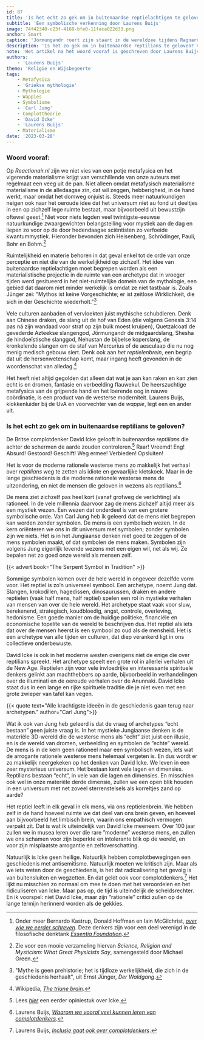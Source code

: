 ```yaml
---
id: 87
title: 'Is het echt zo gek om in buitenaardse reptielachtigen te geloven?'
subtitle: 'Een symbolische verkenning door Laurens Buijs'
image: 74f42340-c23f-4168-bfe0-11faca022d33.png
anchor: Smart
caption: 'Jörmungandr roert zijn staart in de wereldzee tijdens Ragnarök, het einde der tijden volgens de Noordse mythologie. Tekening van Louis Moe, 1898.'
description: 'Is het zo gek om in buitenaardse reptilians te geloven? Volgens de jungiaanse psychologie niet, het reptiel is een universeel symbool in mystieke verhalen van over de hele wereld en speelt vaak een rol voor controle, angst en overleving. Hoewel in de moderne westerse wereld vaak neergekeken wordt op het reptielenbrein, moeten we ons afvragen of we ons niet te veel focussen op de materiële 3D-wereld en ons meer openstellen voor symbolen die diep verankerd zijn in ons collectieve onderbewuste.'
note: 'Het artikel na het woord vooraf is geschreven door Laurens Buijs en verscheen oorspronkelijk op zijn *[blog](https://laurensbuijs.org/2022/10/25/is-het-echt-zo-gek-om-in-buitenaardse-reptilians-te-geloven/)*.'
authors:
    - 'Laurens Buijs'
theme: 'Religie en Wijsbegeerte'
tags:
    - Metafysica
    - 'Griekse mythologie'
    - Mythologie
    - Wappies
    - Symbolisme
    - 'Carl Jung'
    - Complottheorie
    - 'David Icke'
    - 'Laurens Buijs'
    - Materialisme
date: '2023-03-28'
---
```


### Woord vooraf:

Op _Reactionair.nl_ zijn we niet vies van een potje metafysica en het vigerende materialisme krijgt van verschillende van onze auteurs met regelmaat een veeg uit de pan. Niet alleen omdat metafysisch materialisme materialisme in de alledaagse zin, dat wil zeggen, hebberigheid, in de hand werkt, maar omdat het domweg onjuist is. Steeds meer natuurkundigen neigen ook naar het oeroude idee dat het universum niet au fond uit deeltjes in een op zichzelf lege ruimte bestaat, maar bijvoorbeeld uit bewustzijn oftewel geest.[^1] Niet voor niets legden veel twintigste-eeuwse natuurkundige zwaargewichten belangstelling voor mystiek aan de dag en liepen zo voor op de door hedendaagse sciëntisten zo verfoeide kwantummystiek. Hieronder bevonden zich Heisenberg, Schrödinger, Pauli, Bohr en Bohm.[^2]

Ruimtelijkheid en materie behoren in dat geval enkel tot de orde van onze perceptie en niet die van de werkelijkheid op zichzelf. Het idee van buitenaardse reptielachtigen moet begrepen worden als een materialistische projectie in de ruimte van een archetype dat in vroeger tijden werd gesitueerd in het niet-ruimtelijke domein van de mythologie, een gebied dat daarom niet minder werkelijk is omdat ze niet tastbaar is. Zoals Jünger zei: "Mythos ist keine Vorgeschichte; er ist zeitlose Wirklichkeit, die sich in der Geschichte wiederholt."[^3]

Vele culturen aanbaden of vervloekten juist mythische schubdieren. Denk aan Chinese draken,  de slang uit de hof van Eden (die volgens Genesis 3:14 pas ná zijn wandaad voor straf op zijn buik moest kruipen), Quetzalcoatl de gevederde Azteekse slangengod, Jörmungandr de midgaardslang, Shesha de hindoeïstische slanggod, Nehustan de bijbelse koperslang, de kronkelende slangen om de staf van Mercurius of de aesculaap die nu nog menig medisch gebouw siert. Denk ook aan _het reptielenbrein_, een begrip dat uit de hersenwetenschap komt, maar ingang heeft gevonden in de woordenschat van alledag.[^4]

Het heeft niet altijd gegolden dat alleen dat wat je aan kan raken en kan zien echt is en dromen, fantasie en verbeelding flauwekul. De heerszuchtige metafysica van de grijpende hand en het loerende oog in nauwe coördinatie, is een product van de westerse moderniteit. Laurens Buijs, klokkenluider bij de UvA en voorvechter van de _wappie_, legt een en ander uit.

### Is het echt zo gek om in buitenaardse reptilians te geloven?

De Britse complotdenker David Icke gelooft in buitenaardse _reptilians_ die achter de schermen de aarde zouden controleren.[^5] Raar! Vreemd! Eng! Absurd! Gestoord! Geschift! Weg ermee! Verbieden! Opsluiten!

Het is voor de moderne rationele westerse mens zo makkelijk het verhaal over _reptilians_ weg te zetten als idiote en gevaarlijke kletskoek. Maar in de lange geschiedenis is die moderne rationele westerse mens de uitzondering, en niet de mensen die geloven in wezens als reptilians.[^6]

De mens ziet zichzelf pas heel kort (vanaf grofweg de verlichting) als rationeel. In de vele millennia daarvoor zag de mens zichzelf altijd meer als een mystiek wezen. Een wezen dat onderdeel is van een grotere symbolische orde. Van Carl Jung heb ik geleerd dat de mens niet begrepen kan worden zonder symbolen. De mens is een symbolisch wezen. In de kern oriënteren we ons in dit universum met symbolen; zonder symbolen zijn we niets. Het is in het Jungiaanse denken niet goed te zeggen of de mens symbolen maakt, of dat symbolen de mens maken. Symbolen zijn volgens Jung eigenlijk levende wezens met een eigen wil, net als wij. Ze bepalen net zo goed onze wereld als mensen zelf.

{{< advert book="The Serpent Symbol in Tradition" >}}

Sommige symbolen komen over de hele wereld in ongeveer dezelfde vorm voor. Het reptiel is zo’n universeel symbool. Een archetype, noemt Jung dat. Slangen, krokodillen, hagedissen, dinosaurussen, draken en andere reptielen (vaak half mens, half reptiel) spelen een rol in mystieke verhalen van mensen van over de hele wereld. Het archetype staat vaak voor sluw, berekenend, strategisch, koudbloedig, angst, controle, overleving, hedonisme. Een goede manier om de huidige politieke, financiële en economische topelite van de wereld te beschrijven dus. Het reptiel als iets dat over de mensen heerst is een symbool zo oud als de mensheid. Het is een archetype van alle tijden en culturen, dat diep verankerd ligt in ons collectieve onderbewuste.

David Icke is ook in het moderne westen overigens niet de enige die over reptilians spreekt. Het archetype speelt een grote rol in allerlei verhalen uit de New Age. Reptielen zijn voor vele invloedrijke en interessante spirituele denkers gelinkt aan machthebbers op aarde, bijvoorbeeld in verhandelingen over de illuminati en de oeroude verhalen over de Anunnaki. David Icke staat dus in een lange en rijke spirituele traditie die je niet even met een grote zwieper van tafel kan vegen.

{{< quote text="Alle krachtigste ideeën in de geschiedenis gaan terug naar archetypen." author="Carl Jung">}}

Wat ik ook van Jung heb geleerd is dat de vraag of archetypes “echt bestaan” geen juiste vraag is. In het mystieke Jungiaanse denken is de materiële 3D-wereld die de westerse mens als “echt” ziet juist een illusie, en is de wereld van dromen, verbeelding en symbolen de ”echte” wereld. De mens is in de kern geen rationeel maar een symbolisch wezen, iets wat de arrogante rationele westerse mens helemaal vergeten is. En dus wordt er zo makkelijk neergekeken op het denken van David Icke. We leven in een zeer mysterieus universum. Het bestaan kent vele lagen en dimensies. Reptilians bestaan “echt”, in vele van die lagen en dimensies. En misschien ook wel in onze materiële derde dimensie, zullen we een open blik houden in een universum met net zoveel sterrenstelsels als korreltjes zand op aarde?

Het reptiel leeft in elk geval in elk mens, via ons reptielenbrein. We hebben zelf in de hand hoeveel ruimte we dat deel van ons brein geven, en hoeveel aan bijvoorbeeld het limbisch brein, waarin ons empathisch vermogen verpakt zit. Dat is wat ik uiteindelijk van David Icke meeneem. Over 100 jaar zullen we in musea leren over die rare ”moderne” westerse mens, en zullen we ons schamen voor zijn beperkte en intolerante blik op de wereld, en voor zijn misplaatste arrogantie en zelfoverschatting.

Natuurlijk is Icke geen heilige. Natuurlijk hebben complotbewegingen een geschiedenis met antisemitisme. Natuurlijk moeten we kritisch zijn. Maar als we iets weten door de geschiedenis, is het dat radicalisering het gevolg is van buitensluiten en wegzetten. En dat geldt ook voor complotdenkers.[^7] Het lijkt nu misschien zo normaal om mee te doen met het veroordelen en het ridiculiseren van Icke. Maar pas op, de tijd is uiteindelijk de scheidsrechter. En ik voorspel: niet David Icke, maar zijn “rationele” critici zullen op de lange termijn herinnerd worden als de gekkies.

[^1]: Onder meer Bernardo Kastrup, Donald Hoffman en Iain McGilchrist, *[over wie we eerder schreven](https://reactionair.nl/artikelen/de-meester-en-zijn-gezant/)*. Deze denkers zijn voor een deel verenigd in de filosofische denktank *[Essentia Foundation](https://www.essentiafoundation.org/)*.
[^2]: Zie voor een mooie verzameling hiervan _Science, Religion and Mysticism: What Great Physicists Say_, samengesteld door Michael Green.
[^3]: "Mythe is geen prehistorie; het is tijdloze werkelijkheid, die zich in de geschiedenis herhaalt", uit Ernst Jünger, _Der Waldgang_.
[^4]: Wikipedia, *[The triune brain](https://en.wikipedia.org/wiki/Triune_brain_)*.
[^5]: Lees *[hier](https://reactionair.nl/artikelen/loos-alarm-slaan-overdrijven-gekken-negeren/)* een eerder opiniestuk over Icke. 
[^6]: Laurens Buijs, *[Waarom we vooral veel kunnen leren van complotdenkers](https://laurensbuijs.org/2021/12/26/waarom-we-vooral-veel-kunnen-leren-van-complotdenkers/)*.
[^7]: Laurens Buijs, *[Inclusie gaat ook over complotdenkers](https://laurensbuijs.org/2022/10/16/inclusie-gaat-ook-over-complotdenkers/)*.

